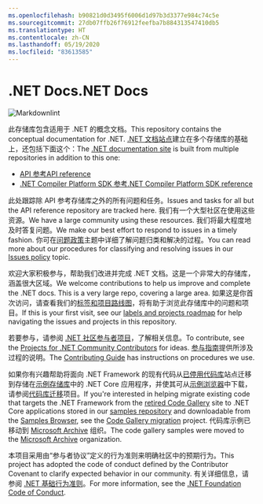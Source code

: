 ```yaml
---
ms.openlocfilehash: b90821d0d3495f6006d1d97b3d3377e984c74c5e
ms.sourcegitcommit: 27db07ffb26f76912feefba7b884313547410db5
ms.translationtype: HT
ms.contentlocale: zh-CN
ms.lasthandoff: 05/19/2020
ms.locfileid: "83613585"
---
```

# <a name="net-docs"></a><span data-ttu-id="76b7d-101">.NET Docs</span><span class="sxs-lookup"><span data-stu-id="76b7d-101">.NET Docs</span></span>

![Markdownlint](https://github.com/dotnet/docs/workflows/Markdownlint/badge.svg)

<span data-ttu-id="76b7d-103">此存储库包含适用于 .NET 的概念文档。</span><span class="sxs-lookup"><span data-stu-id="76b7d-103">This repository contains the conceptual documentation for .NET.</span></span> <span data-ttu-id="76b7d-104">[.NET 文档站点](https://docs.microsoft.com/dotnet)建立在多个存储库的基础上，还包括下面这个：</span><span class="sxs-lookup"><span data-stu-id="76b7d-104">The [.NET documentation site](https://docs.microsoft.com/dotnet) is built from multiple repositories in addition to this one:</span></span>

- [<span data-ttu-id="76b7d-105">API 参考</span><span class="sxs-lookup"><span data-stu-id="76b7d-105">API reference</span></span>](https://github.com/dotnet/dotnet-api-docs)
- [<span data-ttu-id="76b7d-106">.NET Compiler Platform SDK 参考</span><span class="sxs-lookup"><span data-stu-id="76b7d-106">.NET Compiler Platform SDK reference</span></span>](https://github.com/dotnet/roslyn-api-docs)

<span data-ttu-id="76b7d-107">此处跟踪除 API 参考存储库之外的所有问题和任务。</span><span class="sxs-lookup"><span data-stu-id="76b7d-107">Issues and tasks for all but the API reference repository are tracked here.</span></span> <span data-ttu-id="76b7d-108">我们有一个大型社区在使用这些资源。</span><span class="sxs-lookup"><span data-stu-id="76b7d-108">We have a large community using these resources.</span></span> <span data-ttu-id="76b7d-109">我们将最大程度地及时答复问题。</span><span class="sxs-lookup"><span data-stu-id="76b7d-109">We make our best effort to respond to issues in a timely fashion.</span></span> <span data-ttu-id="76b7d-110">你可在[问题政策](issues-policy.md)主题中详细了解问题归类和解决的过程。</span><span class="sxs-lookup"><span data-stu-id="76b7d-110">You can read more about our procedures for classifying and resolving issues in our [Issues policy](issues-policy.md) topic.</span></span>

<span data-ttu-id="76b7d-111">欢迎大家积极参与，帮助我们改进并完成 .NET 文档。这是一个非常大的存储库，涵盖很大区域。</span><span class="sxs-lookup"><span data-stu-id="76b7d-111">We welcome contributions to help us improve and complete the .NET docs. This is a very large repo, covering a large area.</span></span> <span data-ttu-id="76b7d-112">如果这是你首次访问，请查看我们的[标签和项目路线图](styleguide/labels-projects.md)，将有助于浏览此存储库中的问题和项目。</span><span class="sxs-lookup"><span data-stu-id="76b7d-112">If this is your first visit, see our [labels and projects roadmap](styleguide/labels-projects.md) for help navigating the issues and projects in this repository.</span></span>

<span data-ttu-id="76b7d-113">若要参与，请参阅 [.NET 社区参与者项目](https://github.com/dotnet/docs/projects/35)，了解相关信息。</span><span class="sxs-lookup"><span data-stu-id="76b7d-113">To contribute, see the [Projects for .NET Community Contributors](https://github.com/dotnet/docs/projects/35) for ideas.</span></span> <span data-ttu-id="76b7d-114">[参与指南](CONTRIBUTING.md)提供所涉及过程的说明。</span><span class="sxs-lookup"><span data-stu-id="76b7d-114">The [Contributing Guide](CONTRIBUTING.md) has instructions on procedures we use.</span></span>

<span data-ttu-id="76b7d-115">如果你有兴趣帮助将面向 .NET Framework 的现有代码从[已停用代码库](https://docs.microsoft.com/teamblog/msdn-code-gallery-retired)站点迁移到存储在[示例存储库](https://github.com/dotnet/samples)中的 .NET Core 应用程序，并使其可从[示例浏览器](https://docs.microsoft.com/samples/browse)中下载，请参阅[代码库迁移](https://github.com/dotnet/docs/projects/88)项目。</span><span class="sxs-lookup"><span data-stu-id="76b7d-115">If you're interested in helping migrate existing code that targets the .NET Framework from the [retired Code Gallery](https://docs.microsoft.com/teamblog/msdn-code-gallery-retired) site to .NET Core applications stored in our [samples repository](https://github.com/dotnet/samples) and downloadable from the [Samples Browser](https://docs.microsoft.com/samples/browse), see the [Code Gallery migration](https://github.com/dotnet/docs/projects/88) project.</span></span> <span data-ttu-id="76b7d-116">代码库示例已移动到 [Microsoft Archive](https://github.com/microsoftarchive?q=msdn-code-gallery) 组织。</span><span class="sxs-lookup"><span data-stu-id="76b7d-116">The code gallery samples were moved to the [Microsoft Archive](https://github.com/microsoftarchive?q=msdn-code-gallery) organization.</span></span>

<span data-ttu-id="76b7d-117">本项目采用由“参与者协议”定义的行为准则来明确社区中的预期行为。</span><span class="sxs-lookup"><span data-stu-id="76b7d-117">This project has adopted the code of conduct defined by the Contributor Covenant to clarify expected behavior in our community.</span></span>
<span data-ttu-id="76b7d-118">有关详细信息，请参阅 [.NET 基础行为准则](https://dotnetfoundation.org/code-of-conduct)。</span><span class="sxs-lookup"><span data-stu-id="76b7d-118">For more information, see the [.NET Foundation Code of Conduct](https://dotnetfoundation.org/code-of-conduct).</span></span>
